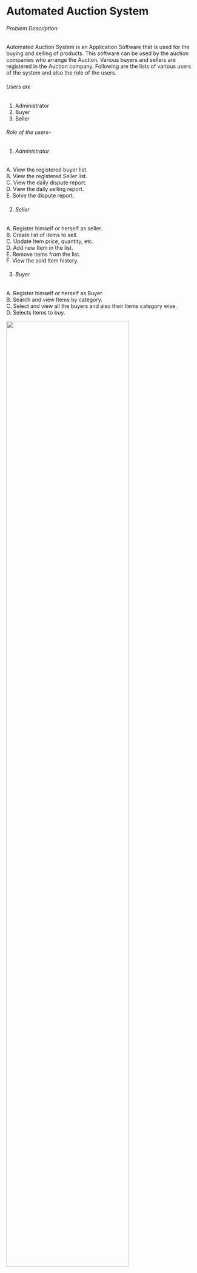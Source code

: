 # Automated Auction System




###### Problem Description:
Automated Auction System is an Application Software that is used for the buying and selling of products. This software can be used by the auction companies  who arrange the Auction. Various buyers and sellers are registered in the Auction company. Following are the lists of various users of the system and also the role of the users.
###### Users are
1. Administrator
2. Buyer
3. Seller

###### Role of the users-


1. ###### Administrator<br />


A. View the registered buyer list.<br />
B. View the registered Seller list.<br />
C. View the daily dispute report.<br />
D. View the daily selling report.<br />
E. Solve the dispute report.<br />


2. ###### Seller<br />


A. Register himself or herself as seller.<br />
B. Create list of items to sell.<br />
C. Update Item price, quantity, etc.<br />
D. Add new Item in the list.<br />
E. Remove items from the list.<br />
F. View the sold Item history.
<br />


3. ###### Buyer<br />

A. Register himself or herself as Buyer.<br />
B. Search and view Items by category.<br />
C. Select and view all the buyers and also their Items category wise.<br />
D. Selects Items to buy.<br />




<img src="https://user-images.githubusercontent.com/58816804/213914232-331e6ab2-a1f8-4f95-8360-2a8a2913038b.jpg" width=80%>



<img src="https://user-images.githubusercontent.com/58816804/213914282-b8331752-15a9-4d05-954e-56c55b4133f6.png " width=80%>



